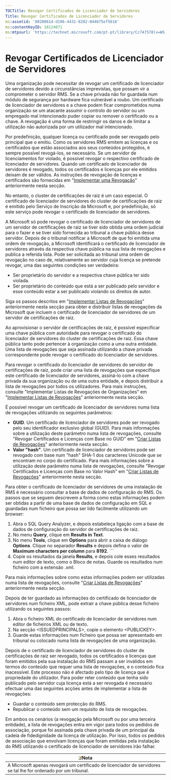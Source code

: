```yaml
---
TOCTitle: Revogar Certificados de Licenciador de Servidores
Title: Revogar Certificados de Licenciador de Servidores
ms:assetid: '8020861d-d196-4431-8282-044675ef5616'
ms:contentKeyID: 18124071
ms:mtpsurl: 'https://technet.microsoft.com/pt-pt/library/Cc747578(v=WS.10)'
---
```


Revogar Certificados de Licenciador de Servidores
=================================================

Uma organização pode necessitar de revogar um certificado de licenciador de servidores devido a circunstâncias imprevistas, que possam vir a comprometer o servidor RMS. Se a chave privada não for guardada num módulo de segurança por hardware fica vulnerável a roubo. Um certificado de licenciador de servidores e a chave podem ficar comprometidos numa organização se um atacante assumir o controlo do servidor ou um empregado mal intencionado puder copiar ou remover o certificado ou a chave. A revogação é uma forma de restringir os danos e de limitar a utilização não autorizada por um utilizador mal intencionado.

Por predefinição, qualquer licença ou certificado pode ser revogado pelo principal que o emitiu. Como os servidores RMS emitem as licenças e os certificados que estão associados aos seus conteúdos protegidos, é sempre possível revogá-los, se necessário. Se um servidor de licenciamentos for violado, é possível revogar o respectivo certificado de licenciador de servidores. Quando um certificado de licenciador de servidores é revogado, todos os certificados e licenças por ele emitidos deixam de ser válidos. As instruções de revogação de licenças e certificados são fornecidas em "[Implementar uma Revogação](https://technet.microsoft.com/4735f060-7197-4ae2-830a-f91bcc4de30a)" anteriormente nesta secção.

No entanto, o cluster de certificações de raiz é um caso especial. O certificado de licenciador de servidores do cluster de certificações de raiz é emitido pelo Serviço de Inscrição da Microsoft e, por predefinição, só este serviço pode revogar o certificado de licenciador de servidores.

A Microsoft só pode revogar o certificado de licenciador de servidores de um servidor de certificações de raiz se tiver sido obtida uma ordem judicial para o fazer e se tiver sido fornecida ao tribunal a chave pública desse servidor. Depois de o tribunal notificar a Microsoft de que foi emitida uma ordem de revogação, a Microsoft identificará o certificado de licenciador de servidores através da respectiva chave pública na sua lista de revogações e publica a referida lista. Pode ser solicitada ao tribunal uma ordem de revogação no caso de, relativamente ao servidor cuja licença se pretende revogar, uma das seguintes condições ser verdadeira:

-   Ser proprietário do servidor e a respectiva chave pública ter sido violada.
-   Ser proprietário do conteúdo que está a ser publicado pelo servidor e esse conteúdo estar a ser publicado violando os direitos de autor.

Siga os passos descritos em "[Implementar Listas de Revogações](https://technet.microsoft.com/e331338b-66d4-45e4-8d3f-acccf2302ac4)" anteriormente nesta secção para obter e distribuir listas de revogações da Microsoft que incluem o certificado de licenciador de servidores de um servidor de certificações de raiz.

Ao aprovisionar o servidor de certificações de raiz, é possível especificar uma chave pública com autoridade para revogar o certificado do licenciador de servidores do cluster de certificações de raiz. Essa chave pública tanto pode pertencer à organização como a uma outra entidade. Uma lista de revogações que seja assinada utilizando a chave privada correspondente pode revogar o certificado do licenciador de servidores.

Para revogar o certificado do licenciador de servidores do servidor de certificações de raiz, pode criar uma lista de revogações que especifique este certificado de licenciador de servidores, assiná-lo com a chave privada da sua organização ou de uma outra entidade, e depois distribuir a lista de revogações por todos os utilizadores. Para mais instruções, consulte "Implementar Listas de Revogações de Organizações" em "[Implementar Listas de Revogações](https://technet.microsoft.com/e331338b-66d4-45e4-8d3f-acccf2302ac4)" anteriormente nesta secção.

É possível revogar um certificado de licenciador de servidores numa lista de revogações utilizando os seguintes parâmetros:

-   **GUID**. Um certificado de licenciador de servidores pode ser revogado pelo seu identificador exclusivo global (GUID). Para mais informações sobre a utilização deste parâmetro numa lista de revogações, consulte "Revogar Certificados e Licenças com Base no GUID" em "[Criar Listas de Revogações](https://technet.microsoft.com/1ef75199-3344-4225-84de-a863a777696a)" anteriormente nesta secção.
-   **Valor "hash"**. Um certificado de licenciador de servidores pode ser revogado com base num "hash" SHA-1 dos caracteres Unicode que se encontram no corpo do certificado. Para mais informações sobre a utilização deste parâmetro numa lista de revogações, consulte "Revogar Certificados e Licenças com Base no Valor Hash" em "[Criar Listas de Revogações](https://technet.microsoft.com/1ef75199-3344-4225-84de-a863a777696a)" anteriormente nesta secção.

Para obter o certificado de licenciador de servidores de uma instalação de RMS é necessário consultar a base de dados de configuração do RMS. Os passos que se seguem descrevem a forma como estas informações podem ser obtidas a partir de uma base de dados de configuração em SQL e guardadas num ficheiro que possa ser lido facilmente utilizando um browser:

1.  Abra o SQL Query Analyzer, e depois estabeleça ligação com a base de dados de configuração do servidor de certificações de raiz.
2.  No menu **Query**, clique em **Results in Text**.
3.  No menu **Tools**, clique em **Options** para abrir a caixa de diálogo **Options**. Clique no separador **Results** e depois defina o valor de **Maximum characters per column** para **8192**.
        ```
1.  Copie os resultados da janela **Results**, e depois cole esses resultados num editor de texto, como o Bloco de notas. Guarde os resultados num ficheiro com a extensão .xml.

Para mais informações sobre como estas informações podem ser utilizadas numa lista de revogações, consulte "[Criar Listas de Revogações](https://technet.microsoft.com/1ef75199-3344-4225-84de-a863a777696a)" anteriormente nesta secção.

Depois de ter guardado as informações do certificado de licenciador de servidores num ficheiro XML, pode extrair a chave pública desse ficheiro utilizando os seguintes passos:

1.  Abra o ficheiro XML do certificado de licenciador de servidores num editor de ficheiros XML ou de texto.
2.  Na secção &lt;ISSUEDPRINCIPALS&gt;, copie o elemento &lt;PUBLICKEY&gt;.
3.  Guarde estas informações num ficheiro que possa ser apresentado em tribunal ou colocado numa lista de revogações de uma organização.

Depois de o certificado de licenciador de servidores do cluster de certificações de raiz ser revogado, todos os certificados e licenças que foram emitidos pela sua instalação do RMS passam a ser inválidos em termos do conteúdo que requer uma lista de revogações, e o conteúdo fica inacessível. Este processo não é afectado pelo tipo de licença que é propriedade do utilizador. Para poder reter conteúdo que tenha sido publicado pelo servidor cuja licença está a ser revogada é necessário efectuar uma das seguintes acções antes de implementar a lista de revogações:

-   Guardar o conteúdo sem protecção do RMS.
-   Republicar o conteúdo sem um requisito de lista de revogações.

Em ambos os cenários (a revogação pela Microsoft ou por uma terceira entidade), a lista de revogações entra em vigor para todos os pedidos de associação, porque foi assinada pela chave privada de um principal da cadeia de fidedignidade da licença de utilização. Por isso, todos os pedidos de associação que envolvam licenças que foram emitidas pela instalação do RMS utilizando o certificado de licenciador de servidores irão falhar.

| ![](/security-updates/images/Cc747578.note(WS.10).gif)Nota                                            |
|------------------------------------------------------------------------------------------------------------------|
| A Microsoft apenas revogará um certificado de licenciador de servidores se tal lhe for ordenado por um tribunal. |
